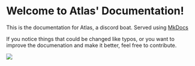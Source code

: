 # Welcome to Atlas' Documentation!

This is the documentation for Atlas, a discord boat. Served using [MkDocs](https://github.com/mkdocs/mkdocs)

If you notice things that could be changed like typos, or you want to improve the documenation and make it better, feel free to contribute.


[<img src="https://discordapp.com/api/guilds/345177567541723137/embed.png?style=banner3">](https://get-atlas.xyz/support)
